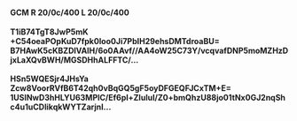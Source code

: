 #### GCM R 20/0c/400 L 20/0c/400
**T1iB74TgT8JwP5mK**<br/>**+C54oeaPOpKuD7fpk0Ioo0Ji7PbIH29ehsDMTdroaBU=**<br/>**B7HAwK5cKBZDlVAIH/6o0AAvf//AA4oW25C73Y/vcqvafDNP5moMZHzDjxLaXQvBWH/MGSDHhALFFTC/...**<br/><br/>
**HSn5WQESjr4JHsYa**<br/>**Zcw8VoorRVfB6T42qh0vBqGQ5gF5oyDFGEQFJCxTM+E=**<br/>**1USINwD3hHLYU63MPlC/Ef6pl+ZluluI/Z0+bmQhzU88jo01tNx0GJ2nqShc4u1uCDIikqkWYTZarjnI...**